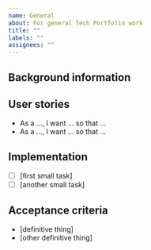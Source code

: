 ```yaml
---
name: General
about: For general Tech Portfolio work
title: ""
labels: ""
assignees: ""
---
```


## Background information

<!-- description, links, etc. -->

## User stories

<!-- one or more -->

- As a ..., I want ... so that ...
- As a ..., I want ... so that ...

## Implementation

- [ ] [first small task]
- [ ] [another small task]

## Acceptance criteria

- [definitive thing]
- [other definitive thing]
